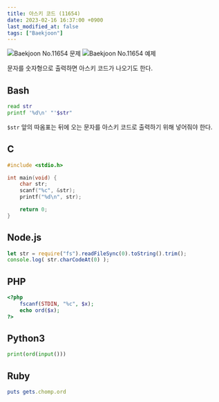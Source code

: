 ```yaml
---
title: 아스키 코드 (11654)
date: 2023-02-16 16:37:00 +0900
last_modified_at: false
tags: ["Baekjoon"]
---
```


![Baekjoon No.11654 문제](https://cdn.jsdelivr.net/gh/kimzuni/cdn/blog/baekjoon-11654-1.png)
![Baekjoon No.11654 예제](https://cdn.jsdelivr.net/gh/kimzuni/cdn/blog/baekjoon-11654-2.png)

문자를 숫자형으로 출력하면 아스키 코드가 나오기도 한다.

## Bash

```bash
read str
printf '%d\n' "'$str"
```

`$str` 앞의 따옴표는 뒤에 오는 문자를 아스키 코드로 출력하기 위해 넣어줘야 한다.

## C

```c
#include <stdio.h>

int main(void) {
	char str;
	scanf("%c", &str);
	printf("%d\n", str);

	return 0;
}
```

## Node.js

```javascript
let str = require("fs").readFileSync(0).toString().trim();
console.log( str.charCodeAt(0) );
```

## PHP

```php
<?php
	fscanf(STDIN, "%c", $x);
	echo ord($x);
?>
```

## Python3

```python
print(ord(input()))
```

## Ruby

```ruby
puts gets.chomp.ord
```
